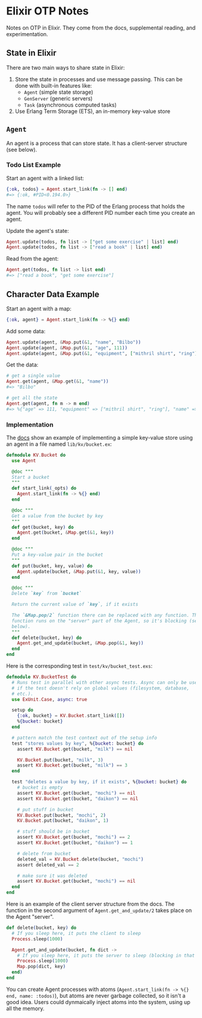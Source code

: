 # Elixir OTP Notes

Notes on OTP in Elixir. They come from the docs, supplemental reading, and experimentation.

## State in Elixir

There are two main ways to share state in Elixir:

1. Store the state in processes and use message passing. This can be done with built-in features like:
    - `Agent` (simple state storage)
    - `GenServer` (generic servers)
    - `Task` (asynchronous computed tasks)
2. Use Erlang Term Storage (ETS), an in-memory key-value store

## `Agent`

An agent is a process that can store state. It has a client-server structure (see below).

### Todo List Example

Start an agent with a linked list:

```elixir
{:ok, todos} = Agent.start_link(fn -> [] end)
#=> {:ok, #PID<0.194.0>}
```

The name `todos` will refer to the PID of the Erlang process that holds the agent. You will probably see a different PID number each time you create an agent.

Update the agent's state:

```elixir
Agent.update(todos, fn list -> ["get some exercise" | list] end)
Agent.update(todos, fn list -> ["read a book" | list] end)
```

Read from the agent:

```elixir
Agent.get(todos, fn list -> list end)
#=> ["read a book", "get some exercise"]
```

## Character Data Example

Start an agent with a map:

```elixir
{:ok, agent} = Agent.start_link(fn -> %{} end)
```

Add some data:

```elixir
Agent.update(agent, &Map.put(&1, "name", "Bilbo"))
Agent.update(agent, &Map.put(&1, "age", 111))
Agent.update(agent, &Map.put(&1, "equipment", ["mithril shirt", "ring"]))
```

Get the data:

```elixir
# get a single value
Agent.get(agent, &Map.get(&1, "name"))
#=> "Bilbo"

# get all the state
Agent.get(agent, fn m -> m end)
#=> %{"age" => 111, "equipment" => ["mithril shirt", "ring"], "name" => "Bilbo"}
```

### Implementation

The [docs](https://elixir-lang.org/getting-started/mix-otp/agent.html) show an example of implementing a simple key-value store using an agent in a file named `lib/kv/bucket.ex`:

```elixir
defmodule KV.Bucket do
  use Agent

  @doc """
  Start a bucket
  """
  def start_link(_opts) do
    Agent.start_link(fn -> %{} end)
  end

  @doc """
  Get a value from the bucket by key
  """
  def get(bucket, key) do
    Agent.get(bucket, &Map.get(&1, key))
  end

  @doc """
  Put a key-value pair in the bucket
  """
  def put(bucket, key, value) do
    Agent.update(bucket, &Map.put(&1, key, value))
  end

  @doc """
  Delete `key` from `bucket`

  Return the current value of `key`, if it exists

  The `&Map.pop/2` function there can be replaced with any function. The
  function runs on the "server" part of the Agent, so it's blocking (see
  below).
  """
  def delete(bucket, key) do
    Agent.get_and_update(bucket, &Map.pop(&1, key))
  end
end
```

Here is the corresponding test in `test/kv/bucket_test.exs`:

```elixir
defmodule KV.BucketTest do
  # Runs test in parallel with other async tests. Async can only be used
  # if the test doesn't rely on global values (filesystem, database,
  # etc.).
  use ExUnit.Case, async: true

  setup do
    {:ok, bucket} = KV.Bucket.start_link([])
    %{bucket: bucket}
  end

  # pattern match the test context out of the setup info
  test "stores values by key", %{bucket: bucket} do
    assert KV.Bucket.get(bucket, "milk") == nil

    KV.Bucket.put(bucket, "milk", 3)
    assert KV.Bucket.get(bucket, "milk") == 3
  end

  test "deletes a value by key, if it exists", %{bucket: bucket} do
    # bucket is empty
    assert KV.Bucket.get(bucket, "mochi") == nil
    assert KV.Bucket.get(bucket, "daikon") == nil

    # put stuff in bucket
    KV.Bucket.put(bucket, "mochi", 2)
    KV.Bucket.put(bucket, "daikon", 1)

    # stuff should be in bucket
    assert KV.Bucket.get(bucket, "mochi") == 2
    assert KV.Bucket.get(bucket, "daikon") == 1

    # delete from bucket
    deleted_val = KV.Bucket.delete(bucket, "mochi")
    assert deleted_val == 2

    # make sure it was deleted
    assert KV.Bucket.get(bucket, "mochi") == nil
  end
end
```

Here is an example of the client server structure from the docs. The function in the second argument of `Agent.get_and_update/2` takes place on the Agent "server".

```elixir
def delete(bucket, key) do
  # If you sleep here, it puts the client to sleep
  Process.sleep(1000)

  Agent.get_and_update(bucket, fn dict ->
    # If you sleep here, it puts the server to sleep (blocking in that process)
    Process.sleep(1000)
    Map.pop(dict, key)
  end)
end
```

You can create Agent processes with atoms (`Agent.start_link(fn -> %{} end, name: :todos)`), but atoms are never garbage collected, so it isn't a good idea. Users could dynmaically inject atoms into the system, using up all the memory.
